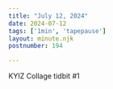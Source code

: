 ```yaml
---
title: "July 12, 2024"
date: 2024-07-12
tags: ['1min', 'tapepause']
layout: minute.njk
postnumber: 194

---	
```


KYIZ Collage tidbit #1
